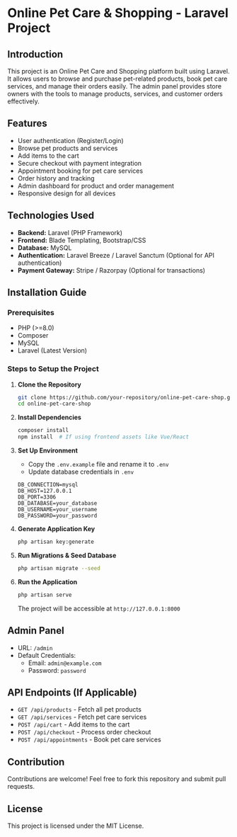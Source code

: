 # Online Pet Care & Shopping - Laravel Project

## Introduction
This project is an Online Pet Care and Shopping platform built using Laravel. It allows users to browse and purchase pet-related products, book pet care services, and manage their orders easily. The admin panel provides store owners with the tools to manage products, services, and customer orders effectively.

## Features
- User authentication (Register/Login)
- Browse pet products and services
- Add items to the cart
- Secure checkout with payment integration
- Appointment booking for pet care services
- Order history and tracking
- Admin dashboard for product and order management
- Responsive design for all devices

## Technologies Used
- **Backend:** Laravel (PHP Framework)
- **Frontend:** Blade Templating, Bootstrap/CSS
- **Database:** MySQL
- **Authentication:** Laravel Breeze / Laravel Sanctum (Optional for API authentication)
- **Payment Gateway:** Stripe / Razorpay (Optional for transactions)

## Installation Guide

### Prerequisites
- PHP (>=8.0)
- Composer
- MySQL
- Laravel (Latest Version)

### Steps to Setup the Project
1. **Clone the Repository**
   ```sh
   git clone https://github.com/your-repository/online-pet-care-shop.git
   cd online-pet-care-shop
   ```

2. **Install Dependencies**
   ```sh
   composer install
   npm install  # If using frontend assets like Vue/React
   ```

3. **Set Up Environment**
   - Copy the `.env.example` file and rename it to `.env`
   - Update database credentials in `.env`
   ```env
   DB_CONNECTION=mysql
   DB_HOST=127.0.0.1
   DB_PORT=3306
   DB_DATABASE=your_database
   DB_USERNAME=your_username
   DB_PASSWORD=your_password
   ```

4. **Generate Application Key**
   ```sh
   php artisan key:generate
   ```

5. **Run Migrations & Seed Database**
   ```sh
   php artisan migrate --seed
   ```

6. **Run the Application**
   ```sh
   php artisan serve
   ```
   The project will be accessible at `http://127.0.0.1:8000`

## Admin Panel
- URL: `/admin`
- Default Credentials:
  - Email: `admin@example.com`
  - Password: `password`

## API Endpoints (If Applicable)
- `GET /api/products` - Fetch all pet products
- `GET /api/services` - Fetch pet care services
- `POST /api/cart` - Add items to the cart
- `POST /api/checkout` - Process order checkout
- `POST /api/appointments` - Book pet care services

## Contribution
Contributions are welcome! Feel free to fork this repository and submit pull requests.

## License
This project is licensed under the MIT License.

